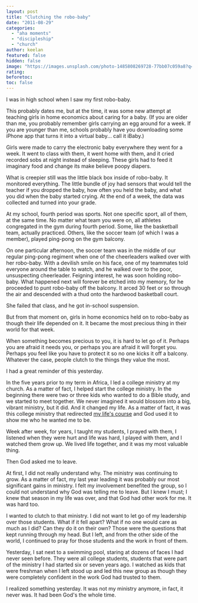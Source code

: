 ```yaml
---
layout: post
title: "Clutching the robo-baby"
date: "2011-08-29"
categories: 
  - "aha moments"
  - "discipleship"
  - "church"
author: keelan
featured: false
hidden: false
image: "https://images.unsplash.com/photo-1485808269728-77bb07c059a8?q=80&w=2070&auto=format&fit=crop&ixlib=rb-4.0.3&ixid=M3wxMjA3fDB8MHxwaG90by1wYWdlfHx8fGVufDB8fHx8fA%3D%3D"
rating:
beforetoc:
toc: false
---
```


I was in high school when I saw my first robo-baby.

This probably dates me, but at the time, it was some new attempt at teaching girls in home economics about caring for a baby. (If you are older than me, you probably remember girls carrying an egg around for a week. If you are younger than me, schools probably have you downloading some iPhone app that turns it into a virtual baby... call it iBaby.)

Girls were made to carry the electronic baby everywhere they went for a week. It went to class with them, it went home with them, and it cried recorded sobs at night instead of sleeping. These girls had to feed it imaginary food and change its make believe poopy diapers.

What is creepier still was the little black box inside of robo-baby. It monitored everything. The little bundle of joy had sensors that would tell the teacher if you dropped the baby, how often you held the baby, and what you did when the baby started crying. At the end of a week, the data was collected and turned into your grade.

At my school, fourth period was sports. Not one specific sport, all of them, at the same time. No matter what team you were on, all athletes congregated in the gym during fourth period. Some, like the basketball team, actually practiced. Others, like the soccer team (of which I was a member), played ping-pong on the gym balcony.

On one particular afternoon, the soccer team was in the middle of our regular ping-pong regiment when one of the cheerleaders walked over with her robo-baby. With a devilish smile on his face, one of my teammates told everyone around the table to watch, and he walked over to the poor, unsuspecting cheerleader. Feigning interest, he was soon holding robo-baby. What happened next will forever be etched into my memory, for he proceeded to punt robo-baby off the balcony. It arced 30 feet or so through the air and descended with a thud onto the hardwood basketball court.

She failed that class, and he got in-school suspension.

But from that moment on, girls in home economics held on to robo-baby as though their life depended on it. It became the most precious thing in their world for that week.

When something becomes precious to you, it is hard to let go of it. Perhaps you are afraid it needs you, or perhaps you are afraid it will forget you. Perhaps you feel like you have to protect it so no one kicks it off a balcony. Whatever the case, people clutch to the things they value the most.

I had a great reminder of this yesterday.

In the five years prior to my term in Africa, I led a college ministry at my church. As a matter of fact, I helped start the college ministry. In the beginning there were two or three kids who wanted to do a Bible study, and we started to meet together. We never imagined it would blossom into a big, vibrant ministry, but it did. And it changed my life. As a matter of fact, it was this college ministry that redirected [my life's course](http://blog.keelancook.com/why-a-tree "Why a tree?") and God used it to show me who he wanted me to be.

Week after week, for years, I taught my students, I prayed with them, I listened when they were hurt and life was hard, I played with them, and I watched them grow up. We lived life together, and it was my most valuable thing.

Then God asked me to leave.

At first, I did not really understand why. The ministry was continuing to grow. As a matter of fact, my last year leading it was probably our most significant gains in ministry. I felt my involvement benefited the group, so I could not understand why God was telling me to leave. But I knew I must; I knew that season in my life was over, and that God had other work for me. It was hard too.

I wanted to clutch to that ministry. I did not want to let go of my leadership over those students. What if it fell apart? What if no one would care as much as I did? Can they do it on their own? Those were the questions that kept running through my head. But I left, and from the other side of the world, I continued to pray for those students and the work in front of them.

Yesterday, I sat next to a swimming pool, staring at dozens of faces I had never seen before. They were all college students, students that were part of the ministry I had started six or seven years ago. I watched as kids that were freshman when I left stood up and led this new group as though they were completely confident in the work God had trusted to them.

I realized something yesterday. It was not my ministry anymore, in fact, it never was. It had been God's the whole time.
